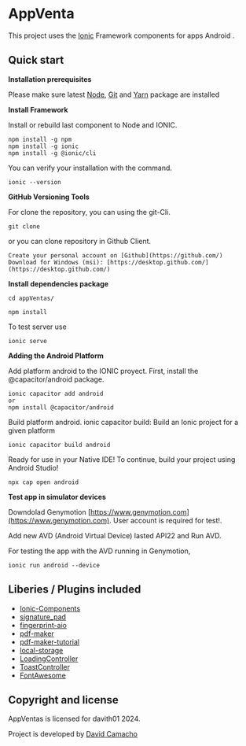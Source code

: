 # AppVenta

This project uses the [Ionic](https://ionicframework.com/docs/intro) Framework components for apps Android .

## Quick start


**Installation prerequisites**

Please make sure latest [Node](https://nodejs.org/es/), [Git](https://git-scm.com/downloads) and [Yarn](https://yarnpkg.com/lang/en/docs/install/) package are installed


**Install Framework**

Install or rebuild last component to Node and IONIC.
```
npm install -g npm
npm install -g ionic
npm install -g @ionic/cli
```

You can verify your installation with the command.
```
ionic --version 
```

**GitHub Versioning Tools**

For clone the repository, you can using the git-Cli.

```
git clone  
```

or you can clone repository in Github Client.

```
Create your personal account on [Github](https://github.com/)
Download for Windows (msi): [https://desktop.github.com/](https://desktop.github.com/)
```

**Install dependencies package**
```
cd appVentas/
```
```
npm install
```

To test server use
```
ionic serve
```

**Adding the Android Platform**

Add platform android to the IONIC proyect.
First, install the @capacitor/android package.

```
ionic capacitor add android
or
npm install @capacitor/android
```

Build platform android.
ionic capacitor build: Build an Ionic project for a given platform

```
ionic capacitor build android
```
Ready for use in your Native IDE!
To continue, build your project using Android Studio!

```
npx cap open android
```

**Test app in simulator devices**

Downdolad Genymotion [https://www.genymotion.com](https://www.genymotion.com). User account is required for test!.

Add new AVD (Android Virtual Device) lasted API22 and Run AVD.

For testing the app with the AVD running in Genymotion, 

```
ionic run android --device
```
## Liberies / Plugins included 
* [Ionic-Components](https://ionicframework.com/docs/components/)
* [signature_pad](https://www.npmjs.com/package/signature_pad)
* [fingerprint-aio](https://ionicframework.com/docs/native/fingerprint-aio)
* [pdf-maker](https://pdfmake.github.io/docs/)
* [pdf-maker-tutorial](https://ionicacademy.com/create-pdf-files-ionic-pdfmake/)
* [local-storage](https://ionicframework.com/docs/building/storage)
* [LoadingController](https://ionicframework.com/docs/v3/api/components/loading/LoadingController/)
* [ToastController](https://ionicframework.com/docs/v3/api/components/toast/ToastController/)
* [FontAwesome](https://github.com/FortAwesome/angular-fontawesome)

## Copyright and license

AppVentas is licensed for davith01 2024.

Project is developed by [David Camacho](https://github.com/davith01)
